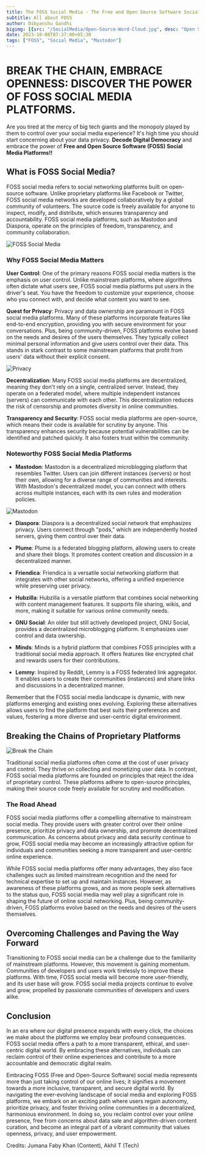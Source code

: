 ```yaml
---
title: The FOSS Social Media - The Free and Open Source Software Social Media
subtitle: All about FOSS
author: Dibyanshu Gandhi
bigimg: [{src: "/SocialMedia/Open-Source-Word-Cloud.jpg", desc: "Open Source Software"},]
date: 2023-10-08T07:37:00+05:30
tags: ["FOSS", "Social Media", "Mastodon"]
---
```


# **BREAK THE CHAIN, EMBRACE OPENNESS: DISCOVER THE POWER OF FOSS SOCIAL MEDIA PLATFORMS.**

Are you tired at the mercy of big tech giants and the monopoly played by them to control over your social media experience? It's high time you should start concerning about your data privacy. **Decode Digital Democracy** and embrace the power of **Free and Open Source Software (FOSS) Social Media Platforms!!**

## What is FOSS Social Media? 

FOSS social media refers to social networking platforms built on open-source software. Unlike proprietary platforms like Facebook or Twitter, FOSS social media networks are developed collaboratively by a global community of volunteers. The source code is freely available for anyone to inspect, modify, and distribute, which ensures transparency and accountability. FOSS social media platforms, such as Mastodon and Diaspora, operate on the principles of freedom, transparency, and community collaboration.

![FOSS Social Media](https://infobeat.com/wp-content/uploads/2018/10/The-Top-Open-Source-Platforms.jpg)

### Why FOSS Social Media Matters

**User Control**: One of the primary reasons FOSS social media matters is the emphasis on user control. Unlike mainstream platforms, where algorithms often dictate what users see, FOSS social media platforms put users in the driver's seat. You have the freedom to customize your experience, choose who you connect with, and decide what content you want to see.

**Quest for Privacy**: Privacy and data ownership are paramount in FOSS social media platforms. Many of these platforms incorporate features like end-to-end encryption, providing you with secure environment for your conversations. Plus, being community-driven, FOSS platforms evolve based on the needs and desires of the users themselves. They typically collect minimal personal information and give users control over their data. This stands in stark contrast to some mainstream platforms that profit from users' data without their explicit consent.

![Privacy](https://st.depositphotos.com/1092019/2708/i/450/depositphotos_27088923-stock-photo-privacy-concept.jpg)

**Decentralization**: Many FOSS social media platforms are decentralized, meaning they don't rely on a single, centralized server. Instead, they operate on a federated model, where multiple independent instances (servers) can communicate with each other. This decentralization reduces the risk of censorship and promotes diversity in online communities.

**Transparency and Security**: FOSS social media platforms are open-source, which means their code is available for scrutiny by anyone. This transparency enhances security because potential vulnerabilities can be identified and patched quickly. It also fosters trust within the community.

### Noteworthy FOSS Social Media Platforms

- **Mastodon**: Mastodon is a decentralized microblogging platform that resembles Twitter. Users can join different instances (servers) or host their own, allowing for a diverse range of communities and interests. With Mastodon's decentralized model, you can connect with others across multiple instances, each with its own rules and moderation policies.

![Mastodon](https://media.lactualite.com/2022/11/max_mastodon-1200x675.jpg)

- **Diaspora**: Diaspora is a decentralized social network that emphasizes privacy. Users connect through "pods," which are independently hosted servers, giving them control over their data.

- **Plume**: Plume is a federated blogging platform, allowing users to create and share their blogs. It promotes content creation and discussion in a decentralized manner.

- **Friendica**: Friendica is a versatile social networking platform that integrates with other social networks, offering a unified experience while preserving user privacy.

- **Hubzilla**: Hubzilla is a versatile platform that combines social networking with content management features. It supports file sharing, wikis, and more, making it suitable for various online community needs.

- **GNU Social**: An older but still actively developed project, GNU Social, provides a decentralized microblogging platform. It emphasizes user control and data ownership.

- **Minds**: Minds is a hybrid platform that combines FOSS principles with a traditional social media approach. It offers features like encrypted chat and rewards users for their contributions.

- **Lemmy**: Inspired by Reddit, Lemmy is a FOSS federated link aggregator. It enables users to create their communities (instances) and share links and discussions in a decentralized manner.

Remember that the FOSS social media landscape is dynamic, with new platforms emerging and existing ones evolving. Exploring these alternatives allows users to find the platform that best suits their preferences and values, fostering a more diverse and user-centric digital environment.

## **Breaking the Chains of Proprietary Platforms**

![Break the Chain](https://75d03c5f1bfbbbb9cc13-369a671ebb934b49b239e372822005c5.ssl.cf1.rackcdn.com/live-discussion-breaking-chain-hindering-ransomwares-killchain-showcase_image-7-w-3344.jpg)

Traditional social media platforms often come at the cost of user privacy and control. They thrive on collecting and monetizing user data. In contrast, FOSS social media platforms are founded on principles that reject the idea of proprietary control. These platforms adhere to open-source principles, making their source code freely available for scrutiny and modification.

### The Road Ahead

FOSS social media platforms offer a compelling alternative to mainstream social media. They provide users with greater control over their online presence, prioritize privacy and data ownership, and promote decentralized communication. As concerns about privacy and data security continue to grow, FOSS social media may become an increasingly attractive option for individuals and communities seeking a more transparent and user-centric online experience.

While FOSS social media platforms offer many advantages, they also face challenges such as limited mainstream recognition and the need for technical expertise to set up and maintain instances. However, as awareness of these platforms grows, and as more people seek alternatives to the status quo, FOSS social media may well play a significant role in shaping the future of online social networking. Plus, being community-driven, FOSS platforms evolve based on the needs and desires of the users themselves.

## **Overcoming Challenges and Paving the Way Forward**

Transitioning to FOSS social media can be a challenge due to the familiarity of mainstream platforms. However, this movement is gaining momentum. Communities of developers and users work tirelessly to improve these platforms. With time, FOSS social media will become more user-friendly, and its user base will grow. FOSS social media projects continue to evolve and grow, propelled by passionate communities of developers and users alike.

## **Conclusion**

In an era where our digital presence expands with every click, the choices we make about the platforms we employ bear profound consequences. FOSS social media offers a path to a more transparent, ethical, and user-centric digital world. By embracing these alternatives, individuals can reclaim control of their online experiences and contribute to a more accountable and democratic digital realm.

Embracing FOSS (Free and Open-Source Software) social media represents more than just taking control of our online lives; it signifies a movement towards a more inclusive, transparent, and secure digital world. By navigating the ever-evolving landscape of social media and exploring FOSS platforms, we embark on an exciting path where users regain autonomy, prioritize privacy, and foster thriving online communities in a decentralized, harmonious environment. In doing so, you reclaim control over your online presence, free from concerns about data sale and algorithm-driven content curation, and become an integral part of a vibrant community that values openness, privacy, and user empowerment.

Credits: Jumana Faby Khan (Content), Akhil T (Tech)
